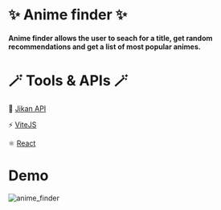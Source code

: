 # ✨ Anime finder ✨

#### Anime finder allows the user to seach for a title, get random recommendations and get a list of most popular animes.

# 🪄 Tools & APIs 🪄

🌸 [Jikan API](https://jikan.moe/)

⚡ [ViteJS](https://vitejs.dev/blog/announcing-vite2.html)

⚛ [React](https://vitejs.dev/blog/announcing-vite2.html)




# Demo

![anime_finder](https://user-images.githubusercontent.com/78863735/202900934-f0317b10-9759-4f45-8bf7-75775e5bed5c.gif)
